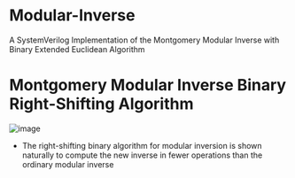# Modular-Inverse
A SystemVerilog Implementation of the Montgomery Modular Inverse with Binary Extended Euclidean Algorithm

# Montgomery Modular Inverse Binary Right-Shifting Algorithm 
![image](https://github.com/MahmouodMagdi/Modular-Inverse/assets/72949261/d957f48b-5798-4ee6-8a8c-5b9abfd592da)

- The right-shifting binary algorithm for modular inversion is shown naturally to compute the new inverse in fewer operations than the ordinary modular inverse
  
